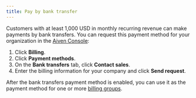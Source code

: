 ```yaml
---
title: Pay by bank transfer
---
```


Customers with at least 1,000 USD in monthly recurring revenue can make payments by bank transfers. You can request this payment method for your organization in the [Aiven Console](https://console.aiven.io/):

1. Click **Billing**.
1. Click **Payment methods**.
1. On the **Bank transfers** tab, click **Contact sales**.
1. Enter the billing information for your company and click **Send request**.

After the bank transfers payment method is enabled, you can use it as the payment method for one or more [billing groups](/docs/platform/concepts/billing-groups).
